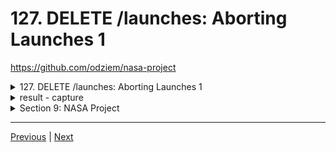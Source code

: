 # 127. DELETE /launches: Aborting Launches 1

https://github.com/odziem/nasa-project

<details>
  <summary> 127. DELETE /launches: Aborting Launches 1 </summary>

**client**

-   `client/src/hooks/request.js`
```
const API_URL = 'http://localhost:8000'

// Load planets and return as JSON.
async function httpGetPlanets() {
  const response = await fetch(`${API_URL}/planets`);
  return await response.json();
}

// Load launches, sort by flight number, and return as JSON.
async function httpGetLaunches() {
  const response = await fetch(`${API_URL}/launches`);
  const fetchedLaunches = await response.json();
  return fetchedLaunches.sort((a, b) => {
    return a.flightNumber - b.flightNumber;
  });
}

// Submit given launch data to launch system.
async function httpSubmitLaunch(launch) {
  try {
    return await fetch(`${API_URL}/launches`, {
      method: "post",
      headers: {
        "Content-Type": "application/json",
      },
      body: JSON.stringify(launch),
    });
  } catch(err) {
    return {
      ok: false,
    };
  }
}

// Delete launch with given ID.
async function httpAbortLaunch(id) {
  try {
    return await fetch(`${API_URL}/launches/${id}`, {
      method: "delete",
    });    
  } catch (err){
    console.log(err);
    return {
      ok: false,
    }
  }
}

export {
  httpGetPlanets,
  httpGetLaunches,
  httpSubmitLaunch,
  httpAbortLaunch,
};
```  

-   `client/src/hooks/useLaunches.js`
```
import { useCallback, useEffect, useState } from "react";

import {
  httpGetLaunches,
  httpSubmitLaunch,
  httpAbortLaunch,
} from './requests';

function useLaunches(onSuccessSound, onAbortSound, onFailureSound) {
  const [launches, saveLaunches] = useState([]);
  const [isPendingLaunch, setPendingLaunch] = useState(false);

  const getLaunches = useCallback(async () => {
    const fetchedLaunches = await httpGetLaunches();
    saveLaunches(fetchedLaunches);
  }, []);

  useEffect(() => {
    getLaunches();
  }, [getLaunches]);

  const submitLaunch = useCallback(async (e) => {
    e.preventDefault();
    setPendingLaunch(true);
    const data = new FormData(e.target);
    const launchDate = new Date(data.get("launch-day"));
    const mission = data.get("mission-name");
    const rocket = data.get("rocket-name");
    const target = data.get("planets-selector");
    const response = await httpSubmitLaunch({
      launchDate,
      mission,
      rocket,
      target,
    });

    const success = response.ok;
    if (success) {
      getLaunches();
      setTimeout(() => {
        setPendingLaunch(false);
        onSuccessSound();
      }, 800);
    } else {
      onFailureSound();
    }
  }, [getLaunches, onSuccessSound, onFailureSound]);

  const abortLaunch = useCallback(async (id) => {
    const response = await httpAbortLaunch(id);

    // TODO: Set success based on response.
    const success = response.ok;
    if (success) {
      getLaunches();
      onAbortSound();
    } else {
      onFailureSound();
    }
  }, [getLaunches, onAbortSound, onFailureSound]);

  return {
    launches,
    isPendingLaunch,
    submitLaunch,
    abortLaunch,
  };
}

export default useLaunches;
```  

**server**

-   `server/src/models/launches.model.js` 
```
const launches = new Map();

let latestFlightNumber = 100;

const launch = {
    flightNumber: 100,
    mission: 'Kepler Exploration X',
    rocket: 'Explorer IS1',
    launchDate: new Date('December 27, 2030'),
    target: 'Kepler-442 b',
    customer: ['ZTM', 'NASA'],
    upcoming: true,
    success: true
};

launches.set(launch.flightNumber, launch);

function existsLaunchWithId(launchId){
    return launches.has(launchId)
}

function getAllLaunches () {
    return Array.from(launches.values());
}

function addNewLaunch(launch) {
    latestFlightNumber++;
    launches.set(
        latestFlightNumber, 
        Object.assign(launch, {
            success: true,
            upcoming: true,
            customer: ['Zero to Mastery', 'NASA'],
            flightNumber: latestFlightNumber,
        })
    );
}

function abortLaunchById (launchId) {

}

module.exports = {
    getAllLaunches,
    addNewLaunch,
    existsLaunchWithId,
    abortLaunchById,
}
```

-   `server/src/routes/launches/launches.controller.js`
```
const { 
    getAllLaunches, 
    addNewLaunch, 
    existsLaunchWithId,
} = require('../../models/launches.model');

function httpGetAllLaunches(req, res) {
    return res.status(200).json(getAllLaunches());
}

function httpAddNewLaunch (req, res) {
    const launch = req.body;

    if (!launch.mission || !launch.rocket || !launch.launchDate
      || !launch.target) {
        return res.status(400).json({
          error: 'Missing required launch property',
        });
      }
  
    launch.launchDate = new Date(launch.launchDate);
    if (isNaN(launch.launchDate)) {
      return res.status(400).json({
        error: 'Invalid launch date',
      });
    }

    addNewLaunch(launch);
    return res.status(201).json(launch);
}

function httpAbortLaunch (req, res) {
  const launchId = req.params.id;

  if (!existsLaunchWithId(launchId)){
    return res.status(404).json({
      error: 'Lauch not found',
    });
  }

  //  if launch does exist
  return res.status(200).json(aborted);
}

module.exports = {
    httpGetAllLaunches,
    httpAddNewLaunch,
}
```

-   `server/src/routes/launches/launches.router.js`
```
const express = require('express');
const { httpAbortLaunch } = require('../../../../client/src/hooks/requests');
const {
    httpGetAllLaunches,
    httpAddNewLaunch,
    httpAbortLaunch,
} = require('./launches.controller');

const launchesRouter = express.Router();

launchesRouter.get('/', httpGetAllLaunches);
launchesRouter.post('/', httpAddNewLaunch);
launchesRouter.delete('/:id', httpAbortLaunch);

module.exports = launchesRouter;
```

-   `server/src/routes/planets/planets.router.js`
```
const express = require('express');

const {
    httpGetAllPlanets,
} = require('./planets.controller');

const planetsRouter = express.Router();

planetsRouter.get('/', httpGetAllPlanets);

module.exports = planetsRouter;
```

-   `server/src/app.js`
```
const path = require('path');
const express = require('express');
const cors = require('cors');
const morgan = require('morgan');

const planetsRouter = require('./routes/planets/planets.router');
const launchesRouter = require('./routes/launches/launches.router');

const app = express();

app.use(cors({
    origin: 'http://localhost:3000',
}));
app.use(morgan('combined'));

app.use(express.json());
app.use(express.static(path.join(__dirname, '..', 'public' )));

app.use('/planets', planetsRouter);
app.use('/launches', launchesRouter);
app.get('/*', (req, res) => {
    res.sendFile(path.join(__dirname, '..', 'public', 'index.html'))
})

module.exports = app;
```
</details>

<details>
  <summary> result - capture </summary>

-   goto `http://localhost:8000` --> `http://localhost:8000/upcoming` --> `http://localhost:8000/launch` --> `http://localhost:8000/upcoming`

<p align="center" >
    <img src="../imags/126_Connecting-POST_launches-With-Front-End-Dashboard.png" width="100%" > 
    <img src="../imags/126_Connecting-POST_launches-With-Front-End-Dashboard_2.png" width="100%" > 
    <img src="../imags/126_Connecting-POST_launches-With-Front-End-Dashboard_3.png" width="100%" > 
</p> 

</details>  

<details>
  <summary> Section 9: NASA Project </summary>

  - [Codebase: nasa-project](../src/9_nasa-project)

</details>



---

[Previous](./126_Connecting-POST_launches-With-Front-End-Dashboard.md) | [Next]()